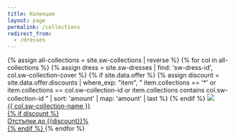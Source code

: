 ```yaml
---
title: Колекции
layout: page
permalink: /collections
redirect_from:
  - /dresses
---
```


<main class="layout home-link-container">
  <div>
  {% assign all-collections = site.sw-collections | reverse %}
  {% for col in all-collections %}
    {%
      assign dress = site.sw-dresses
      | find: 'sw-dress-id', col.sw-collection-cover
    %}
    {% if site.data.offer %}
    {%
      assign discount = site.data.offer.discounts
      | where_exp: "item",
        "
          item.collections == '*'
          or item.collections == col.sw-collection-id
          or item.collections contains col.sw-collection-id
        "
      | sort: 'amount'
      | map: 'amount'
      | last
    %}
    {% endif %}
    <a class="home collection-link" href="{{ col.url | absolute_url }}">
      <picture>
        <source
          media="(max-height: 899px)"
          srcset="{{ '/assets/images/dresses/' | append: dress.sw-dress-id | append: '-' | append: dress.sw-dress-photos[0] | append: '-1280.JPG' | absolute_url }}"
        >
        <img
          src="{{ '/assets/images/dresses/' | append: dress.sw-dress-id | append: '-' | append: dress.sw-dress-photos[0] | append: '-1280.JPG' }}"
        >
      </picture>
      <div class="home collection-link text">{{ col.sw-collection-name }}</div>
      {% if discount %}
      <div class="discount-tag">
        Отстъпки до {{discount}}%
      </div>
      {% endif %}
    </a>
  {% endfor %}
  </div>
</main>